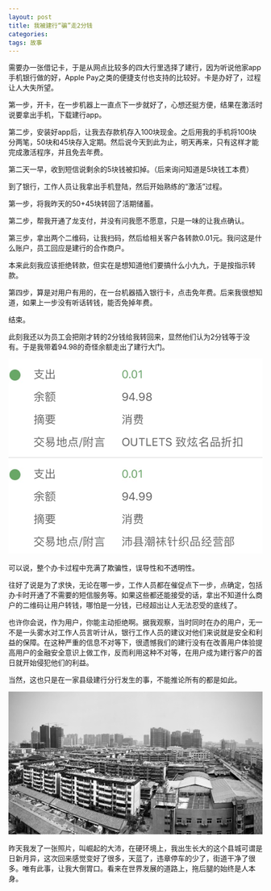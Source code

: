```yaml
---
layout: post
title: 我被建行“骗”走2分钱
categories:
tags: 故事
---
```


需要办一张借记卡，于是从网点比较多的四大行里选择了建行，因为听说他家app手机银行做的好，Apple Pay之类的便捷支付也支持的比较好。卡是办好了，过程让人大失所望。

第一步，开卡，在一步机器上一直点下一步就好了，心想还挺方便，结果在激活时说要拿出手机，下载建行app。

第二步，安装好app后，让我去存款机存入100块现金。之后用我的手机将100块分两笔，50块和45块存入定期。然后说今天到此为止，明天再来，只有这样才能完成激活程序，并且免去年费。

第二天一早，收到短信说剩余的5块钱被扣掉。（后来询问知道是5块钱工本费）

到了银行，工作人员让我拿出手机登陆，然后开始熟练的“激活”过程。

第一步，将我昨天的50+45块转回了活期储蓄。

第二步，帮我开通了龙支付，并没有问我愿不愿意，只是一味的让我点确认。

第三步，拿出两个二维码，让我扫码，然后给相关客户各转款0.01元。我问这是什么账户，员工回应是建行的合作商户。

本来此刻我应该拒绝转款，但实在是想知道他们要搞什么小九九，于是按指示转款。

第四步，算是对用户有用的，在一台机器插入银行卡，点击免年费。后来我很想知道，如果上一步没有听话转钱，能否免掉年费。

结束。

此刻我还以为员工会把刚才转的2分钱给我转回来，显然他们认为2分钱等于没有。于是我带着94.98的奇怪余额走出了建行大门。

![](/images/2019/ccb.jpg)

可以说，整个办卡过程中充满了欺骗性，误导性和不透明性。

往好了说是为了求快，无论在哪一步，工作人员都在催促点下一步，点确定，包括办卡时开通了不需要的短信服务等。如果这些都还能接受的话，拿出不知道什么商户的二维码让用户转钱，哪怕是一分钱，已经超出让人无法忍受的底线了。

也许你会说，作为用户，你能主动拒绝啊。据我观察，当时同时在办的用户，无一不是一头雾水对工作人员言听计从，银行工作人员的建议对他们来说就是安全和利益的保障。在这种严重的信息不对等下，很遗憾我们的建行没有在改善用户体验提高用户的金融安全意识上做工作，反而利用这种不对等，在用户成为建行客户的首日就开始侵犯他们的利益。

当然，这也只是在一家县级建行分行发生的事，不能推论所有的都是如此。

![](/images/2019/FastGrowingPei.JPG)

昨天我发了一张照片，叫崛起的大沛，在硬环境上，我出生长大的这个县城可谓是日新月异，这次回来感觉变好了很多，天蓝了，违章停车的少了，街道干净了很多。唯有此事，让我大倒胃口。看来在世界发展的道路上，拖后腿的始终是人本身。
